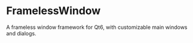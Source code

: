 # FramelessWindow
A frameless window framework for Qt6, with customizable main windows and dialogs.
